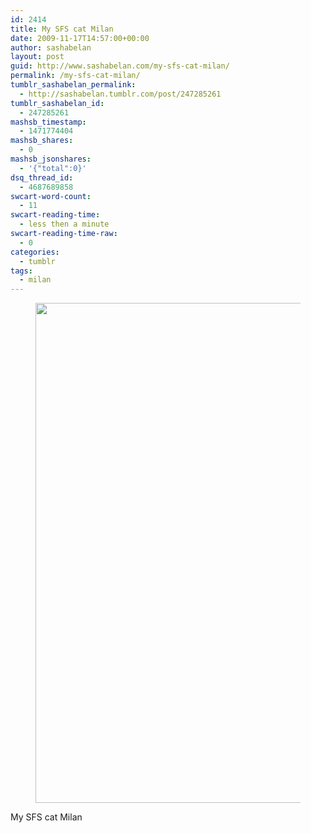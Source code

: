 ```yaml
---
id: 2414
title: My SFS cat Milan
date: 2009-11-17T14:57:00+00:00
author: sashabelan
layout: post
guid: http://www.sashabelan.com/my-sfs-cat-milan/
permalink: /my-sfs-cat-milan/
tumblr_sashabelan_permalink:
  - http://sashabelan.tumblr.com/post/247285261
tumblr_sashabelan_id:
  - 247285261
mashsb_timestamp:
  - 1471774404
mashsb_shares:
  - 0
mashsb_jsonshares:
  - '{"total":0}'
dsq_thread_id:
  - 4687689858
swcart-word-count:
  - 11
swcart-reading-time:
  - less then a minute
swcart-reading-time-raw:
  - 0
categories:
  - tumblr
tags:
  - milan
---
```

<div id='gallery-1' class='gallery galleryid-2414 gallery-columns-1 gallery-size-full'>
  <figure class='gallery-item'> 
  
  <div class='gallery-icon portrait'>
    <img width="600" height="800" src="http://www.sashabelan.ru/wp-content/uploads/2009/11/tumblr_kt9dk6emD41qarj97o1_1280.jpg" class="attachment-full size-full" alt="" srcset="http://www.sashabelan.ru/wp-content/uploads/2009/11/tumblr_kt9dk6emD41qarj97o1_1280.jpg 600w, http://www.sashabelan.ru/wp-content/uploads/2009/11/tumblr_kt9dk6emD41qarj97o1_1280-225x300.jpg 225w, http://www.sashabelan.ru/wp-content/uploads/2009/11/tumblr_kt9dk6emD41qarj97o1_1280-230x307.jpg 230w, http://www.sashabelan.ru/wp-content/uploads/2009/11/tumblr_kt9dk6emD41qarj97o1_1280-350x467.jpg 350w" sizes="(max-width: 600px) 100vw, 600px" />
  </div></figure>
</div>

My SFS cat Milan